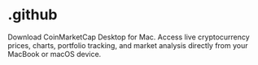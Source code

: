 # .github
Download CoinMarketCap Desktop for Mac. Access live cryptocurrency prices, charts, portfolio tracking, and market analysis directly from your MacBook or macOS device.
